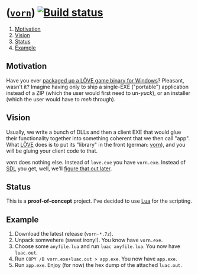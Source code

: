 # ([`vorn`](https://github.com/dejbug/vorn)) [![Build status](https://ci.appveyor.com/api/projects/status/22e4nrf6qkn16unf?svg=true&passingText=ok)](https://ci.appveyor.com/project/dejbug/vorn)

1. [Motivation](#Motivation)
2. [Vision](#Vision)
3. [Status](#Status)
4. [Example](#Example)

## <a name="Motivation"></a>Motivation

Have you ever [packaged up a LÖVE game binary for Windows](https://love2d.org/wiki/Game_Distribution#Creating_a_Windows_Executable)? Pleasant, wasn't it? Imagine having only to ship a single-EXE ("portable") application instead of a ZIP (which the user would first need to un-*yuck*), or an installer (which the user would have to *meh* through).

## <a name="Vision">Vision

Usually, we write a bunch of DLLs and then a client EXE that would glue their functionality together into something coherent that we then call "app". What [LÖVE](https://love2d.org/) does is to put its "library" in the front (german: [vorn](https://en.wiktionary.org/wiki/vorne)), and you will be gluing your client code to that.

*vorn* does nothing else. Instead of `love.exe` you have `vorn.exe`. Instead of [SDL](http://www.libsdl.org/) you get, well, we'll [figure that out later](#Status).

## <a name="Status">Status

This is a **proof-of-concept** project. I've decided to use [Lua](http://www.lua.org/) for the scripting.

## <a name="Example">Example

1. Download the latest release (`vorn-*.7z`).
2. Unpack somwehere (sweet irony!). You know have `vorn.exe`.
3. Choose some `anyfile.lua` and run `luac anyfile.lua`. You now have `luac.out`.
4. Run `COPY /B vorn.exe+luac.out > app.exe`. You now have `app.exe`.
5. Run `app.exe`. Enjoy (for now) the hex dump of the attached `luac.out`.
